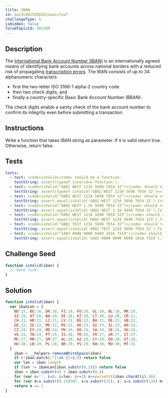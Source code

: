 ```yaml
---
title: IBAN
id: 5a23c84252665b21eecc7eaf
challengeType: 5
isHidden: false
forumTopicId: 302289
---
```


## Description
<section id='description'>
The  <a href="https://en.wikipedia.org/wiki/International_Bank_Account_Number" target="_blank">International Bank Account Number (IBAN)</a>  is an internationally agreed means of identifying bank accounts across national borders with a reduced risk of propagating <a href="https://en.wikipedia.org/wiki/Transcription_error" target="_blank">transcription errors</a>.
The IBAN consists of up to 34 alphanumeric characters:
<ul>
  <li>first the two-letter ISO 3166-1 alpha-2 country code</li>
  <li>then two check digits, and</li>
  <li>finally a country-specific Basic Bank Account Number (BBAN).</li>
</ul>
The check digits enable a sanity check of the bank account number to confirm its integrity even before submitting a transaction.
</section>

## Instructions
<section id='instructions'>
Write a function that takes IBAN string as parameter. If it is valid return true. Otherwise, return false.
</section>

## Tests
<section id='tests'>

```yml
tests:
  - text: <code>isValid</code> should be a function.
    testString: assert(typeof isValid=='function');
  - text: <code>isValid("GB82 WEST 1234 5698 7654 32")</code> should return a boolean.
    testString: assert(typeof isValid('GB82 WEST 1234 5698 7654 32')=='boolean');
  - text: <code>isValid("GB82 WEST 1234 5698 7654 32")</code> should return <code>true</code>.
    testString: assert.equal(isValid('GB82 WEST 1234 5698 7654 32'),true);
  - text: <code>isValid("GB82 WEST 1.34 5698 7654 32")</code> should return <code>false</code>.
    testString: assert.equal(isValid('GB82 WEST 1.34 5698 7654 32'),false);
  - text: <code>isValid("GB82 WEST 1234 5698 7654 325")</code> should return <code>false</code>.
    testString: assert.equal(isValid('GB82 WEST 1234 5698 7654 325'),false);
  - text: <code>isValid("GB82 TEST 1234 5698 7654 32")</code> should return <code>false</code>.
    testString: assert.equal(isValid('GB82 TEST 1234 5698 7654 32'),false);
  - text: <code>isValid("SA03 8000 0000 6080 1016 7519")</code> should return <code>true</code>.
    testString: assert.equal(isValid('SA03 8000 0000 6080 1016 7519'),true);

```

</section>

## Challenge Seed
<section id='challengeSeed'>

<div id='js-seed'>

```js
function isValid(iban) {
  // Good luck!
}
```

</div>

</section>

## Solution
<section id='solution'>


```js
function isValid(iban) {
  var ibanLen = {
  	NO:15, BE:16, DK:18, FI:18, FO:18, GL:18, NL:18, MK:19,
  	SI:19, AT:20, BA:20, EE:20, KZ:20, LT:20, LU:20, CR:21,
  	CH:21, HR:21, LI:21, LV:21, BG:22, BH:22, DE:22, GB:22,
  	GE:22, IE:22, ME:22, RS:22, AE:23, GI:23, IL:23, AD:24,
  	CZ:24, ES:24, MD:24, PK:24, RO:24, SA:24, SE:24, SK:24,
  	VG:24, TN:24, PT:25, IS:26, TR:26, FR:27, GR:27, IT:27,
  	MC:27, MR:27, SM:27, AL:28, AZ:28, CY:28, DO:28, GT:28,
  	HU:28, LB:28, PL:28, BR:29, PS:29, KW:30, MU:30, MT:31
  }
	iban = __helpers.removeWhiteSpace(iban)
	if (!iban.match(/^[\dA-Z]+$/)) return false
	var len = iban.length
	if (len != ibanLen[iban.substr(0,2)]) return false
	iban = iban.substr(4) + iban.substr(0,4)
	for (var s='', i=0; i<len; i+=1) s+=parseInt(iban.charAt(i),36)
	for (var m=s.substr(0,15)%97, s=s.substr(15); s; s=s.substr(13)) m=(m+s.substr(0,13))%97
	return m == 1
}

```

</section>
